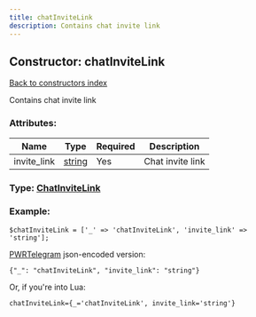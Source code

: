 ```yaml
---
title: chatInviteLink
description: Contains chat invite link
---
```

## Constructor: chatInviteLink  
[Back to constructors index](index.md)



Contains chat invite link

### Attributes:

| Name     |    Type       | Required | Description |
|----------|---------------|----------|-------------|
|invite\_link|[string](../types/string.md) | Yes|Chat invite link|



### Type: [ChatInviteLink](../types/ChatInviteLink.md)


### Example:

```
$chatInviteLink = ['_' => 'chatInviteLink', 'invite_link' => 'string'];
```  

[PWRTelegram](https://pwrtelegram.xyz) json-encoded version:

```
{"_": "chatInviteLink", "invite_link": "string"}
```


Or, if you're into Lua:  


```
chatInviteLink={_='chatInviteLink', invite_link='string'}

```


